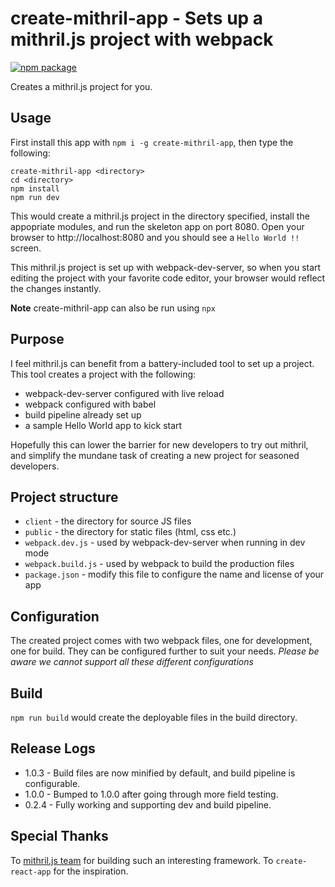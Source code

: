 # create-mithril-app - Sets up a mithril.js project with webpack

[![npm package](https://nodei.co/npm/create-mithril-app.png?downloads=true&downloadRank=true&stars=true)](https://nodei.co/npm/create-mithril-app/)

Creates a mithril.js project for you.

## Usage

First install this app with `npm i -g create-mithril-app`, then type the following:
```
create-mithril-app <directory>
cd <directory>
npm install
npm run dev
```

This would create a mithril.js project in the directory specified, install the appopriate modules, and run the skeleton app on port 8080. Open your browser to http://localhost:8080 and you should see a `Hello World !!` screen.

This mithril.js project is set up with webpack-dev-server, so when you start editing the project with your favorite code editor, your browser would reflect the changes instantly.

**Note** create-mithril-app can also be run using `npx`

## Purpose

I feel mithril.js can benefit from a battery-included tool to set up a project. This tool creates a project with the following:

* webpack-dev-server configured with live reload
* webpack configured with babel
* build pipeline already set up
* a sample Hello World app to kick start

Hopefully this can lower the barrier for new developers to try out mithril, and simplify the mundane task of creating a new project for seasoned developers.

## Project structure ##

* `client` - the directory for source JS files
* `public` - the directory for static files (html, css etc.)
* `webpack.dev.js` - used by webpack-dev-server when running in dev mode
* `webpack.build.js` - used by webpack to build the production files
* `package.json` - modify this file to configure the name and license of your app

## Configuration

The created project comes with two webpack files, one for development, one for build. They can be configured further to suit your needs. *Please be aware we cannot support all these different configurations*

## Build

`npm run build` would create the deployable files in the build directory.

## Release Logs

* 1.0.3 - Build files are now minified by default, and build pipeline is configurable.
* 1.0.0 - Bumped to 1.0.0 after going through more field testing.
* 0.2.4 - Fully working and supporting dev and build pipeline.

## Special Thanks

To [mithril.js team](https://mithril.js.org/simple-application.html) for building such an interesting framework. To `create-react-app` for the inspiration.